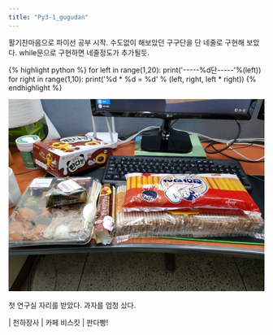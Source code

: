 ```yaml
---
title: "Py3-1_gugudan"
---
```


활기찬마음으로 파이선 공부 시작.
수도없이 해보았던 구구단을 단 네줄로 구현해 보았다.
while문으로 구현하면 네줄정도가 추가될듯.

{% highlight python %}
for left in range(1,20):
    print('-----%d단-----'%(left))
    for right in range(1,10):
            print('%d * %d = %d' % (left, right, left * right))
{% endhighlight %}


![Sample image](images/image1.jpg)

첫 연구실 자리를 받았다. 과자를 엄청 샀다.

| 천하장사
| 카페 비스킷
|   판다빵!
